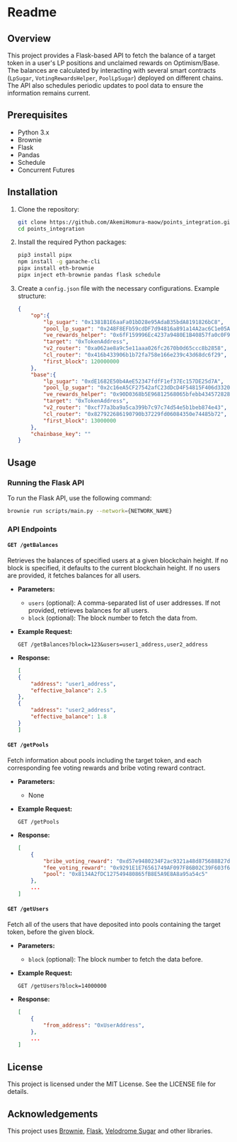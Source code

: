 # Readme

## Overview

This project provides a Flask-based API to fetch the balance of a target token in a user's LP positions and unclaimed rewards on Optimism/Base. The balances are calculated by interacting with several smart contracts (`LpSugar`, `VotingRewardsHelper`, `PoolLpSugar`) deployed on different chains. The API also schedules periodic updates to pool data to ensure the information remains current.

## Prerequisites

- Python 3.x
- Brownie
- Flask
- Pandas
- Schedule
- Concurrent Futures

## Installation

1. Clone the repository:
    ```bash
    git clone https://github.com/AkemiHomura-maow/points_integration.git
    cd points_integration
    ```

2. Install the required Python packages:
    ```bash
    pip3 install pipx
    npm install -g ganache-cli
    pipx install eth-brownie
    pipx inject eth-brownie pandas flask schedule
    ```

3. Create a `config.json` file with the necessary configurations. Example structure:
    ```json
    {
        "op":{
            "lp_sugar": "0x1381B1E6aaFa01bD28e95AdaB35bdA8191826bC8",
            "pool_lp_sugar": "0x248F8EFb59cdDF7d94816a891a14A2ac6C1e05AB",
            "ve_rewards_helper": "0x6fF159996Ec4237a9480E1B40857fa0c0F99C80c",
            "target": "0xTokenAddress",
            "v2_router": "0xa062ae8a9c5e11aaa026fc2670b0d65ccc8b2858",
            "cl_router": "0x416b433906b1b72fa758e166e239c43d68dc6f29",
            "first_block": 120000000
        },
        "base":{
            "lp_sugar": "0xdE1682E50b4AeE52347fdfF1ef37Ec157DE25d7A",
            "pool_lp_sugar": "0x2c16eA5CF27542afC23dDcD4F54815F406d33209",
            "ve_rewards_helper": "0x90D0368b5E96812568065bfebb43457282877743",
            "target": "0xTokenAddress",
            "v2_router": "0xcf77a3ba9a5ca399b7c97c74d54e5b1beb874e43",
            "cl_router": "0x827922686190790b37229fd06084350e74485b72",
            "first_block": 13000000
        },
        "chainbase_key": ""
    }
    ```

## Usage

### Running the Flask API

To run the Flask API, use the following command:
```bash
brownie run scripts/main.py --network={NETWORK_NAME}
```

### API Endpoints

#### `GET /getBalances`
Retrieves the balances of specified users at a given blockchain height. If no block is specified, it defaults to the current blockchain height. If no users are provided, it fetches balances for all users.

- **Parameters:**
    - `users` (optional): A comma-separated list of user addresses. If not provided, retrieves balances for all users.
    - `block` (optional): The block number to fetch the data from.

- **Example Request:**
    ```http
    GET /getBalances?block=123&users=user1_address,user2_address
    ```

- **Response:**
    ```json
    [
    {
        "address": "user1_address",
        "effective_balance": 2.5
    },
    {
        "address": "user2_address",
        "effective_balance": 1.8
    }
    ]
    ```

#### `GET /getPools`
Fetch information about pools including the target token, and each corresponding fee voting rewards and bribe voting reward contract.

- **Parameters:**
    - None

- **Example Request:**
    ```http
    GET /getPools
    ```

- **Response:**
    ```json
    [
        {
            "bribe_voting_reward": "0xd57e9480234F2ac9321a48d875688827d2271451",
            "fee_voting_reward": "0x9291E1E76561749AF097F86B02C39F603f60d910",
            "pool": "0x8134A2fDC127549480865fB8E5A9E8A8a95a54c5"
        },
        ...
    ]
    ```

#### `GET /getUsers`
Fetch all of the users that have deposited into pools containing the target token, before the given block.

- **Parameters:**
    - `block` (optional): The block number to fetch the data before.

- **Example Request:**
    ```http
    GET /getUsers?block=14000000
    ```

- **Response:**
    ```json
    [
        {
            "from_address": "0xUserAddress",
        },
        ...
    ]
    ```

## License

This project is licensed under the MIT License. See the LICENSE file for details.

## Acknowledgements

This project uses [Brownie](https://github.com/eth-brownie/brownie), [Flask](https://flask.palletsprojects.com/), [Velodrome Sugar](https://github.com/velodrome-finance/sugar) and other libraries.